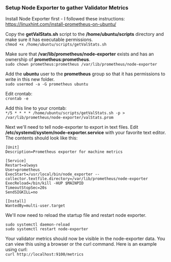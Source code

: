 ### Setup Node Exporter to gather Validator Metrics ###  

Install Node Exporter first - I followed these instructions: https://linuxhint.com/install-prometheus-on-ubuntu/ 

Copy the **getValStats.sh** script to the **/home/ubuntu/scripts** directory and make sure it has executable permissions.  
    `chmod +x /home/ubuntu/scripts/getValStats.sh`

Make sure that **/var/lib/prometheus/node-exporter** exists and has an ownership of **prometheus:prometheus**.  
    `sudo chown prometheus:prometheus /var/lib/prometheus/node-exporter`  

Add the **ubuntu** user to the **prometheus** group so that it has permissions to write in this new folder.  
    `sudo usermod -a -G prometheus ubuntu`  

Edit crontab:  
    `crontab -e`  

Add this line to your crontab:  
    `*/5 * * * * /home/ubuntu/scripts/getValStats.sh -p > /var/lib/prometheus/node-exporter/valStats.prom` 
    
Next we'll need to tell node-exporter to export in text files.
Edit **/etc/systemd/system/node-exporter.service** with your favorite text editor. The contents should look like this:  

  
    [Unit]
    Description=Prometheus exporter for machine metrics
    
    [Service]
    Restart=always
    User=prometheus
    ExecStart=/usr/local/bin/node_exporter --collector.textfile.directory=/var/lib/prometheus/node-exporter
    ExecReload=/bin/kill -HUP $MAINPID
    TimeoutStopSec=20s
    SendSIGKILL=no
    
    [Install]
    WantedBy=multi-user.target  

We'll now need to reload the startup file and restart node exporter.  

    sudo systemctl daemon-reload  
    sudo systemctl restart node-exporter   

Your validator metrics should now be visible in the node-exporter data. You can view this using a browser or the curl command. Here is an example using curl:  
    `curl http://localhost:9100/metrics`  
    
